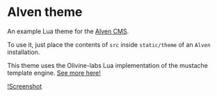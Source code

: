 # Alven theme

An example Lua theme for the [Alven CMS](https://github.com/rzetterberg/alven).

To use it, just place the contents of `src` inside `static/theme` of an `Alven`
installation.

This theme uses the Olivine-labs Lua implementation of the mustache template 
engine. [See more here!](https://github.com/Olivine-Labs/lustache)

[!Screenshot](https://raw.githubusercontent.com/rzetterberg/alven-theme/master/screenshot.png)
